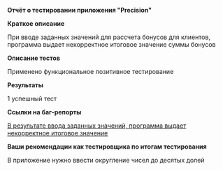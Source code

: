 **Отчёт о тестировании приложения "Precision"**

**Краткое описание**

При вводе заданных значений для рассчета бонусов для клиентов, программа выдает некорректное итоговое значение суммы бонусов

**Описание тестов**

Применено функциональное позитивное тестирование

**Результаты**

1 успешный тест

**Ссылки на баг-репорты**

[В результате ввода заданных значений, программа выдает некорректное итоговое значение](https://github.com/San4ez63/Precision/issues/1)

**Ваши рекомендации как тестировщика по итогам тестирования**

В приложение нужно ввести округление чисел до десятых долей
